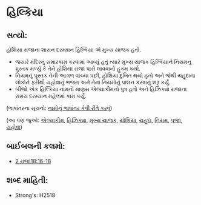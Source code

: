 # હિલ્કિયા 

## સત્યો: 

હોશિયા રાજાના શાસન દરમ્યાન હિલ્કિયા એ મુખ્ય યાજક હતો.

* જયારે મંદિરનું સમારકામ કરવામાં આવ્યું હતું ત્યારે મુખ્ય યાજક હિલ્કિયાને નિયમનુ પુસ્તક મળ્યું કે તેને હોશિયા રાજા પાસે લાવવાનો હુકમ કર્યો.
* નિયમનું પુસ્તક તેની આગળ વાંચ્યા પછી, હોશિયા દુખિત થયો હતો અને જેથી યહૂદાના લોકોને ફરીથી યહોવાનું ભજન અને તેના નિયમોનું પાલન કરવાનું શરૂ કર્યું.
* બીજો એક હિલ્કિયા નામનો માણસ એલ્યાકીમનો પુત્ર હતો અને હિઝિક્યા રાજાના સમય દરમ્યાન મહેલમાં કામ કર્યું.

(ભાષાંતરના સૂચનો: [નામોનું ભાષાંતર કેવી રીતે કરવું](rc://gu/ta/man/translate/translate-names))

(આ પણ જુઓ: [એલ્યાકીમ](../names/eliakim.md), [હિઝિક્યા](../names/hezekiah.md), [મુખ્ય યાજક](../kt/highpriest.md), [યોશિયા](../names/josiah.md), [યહૂદા](../names/kingdomofjudah.md), [નિયમ](../other/law.md), [પૂજા](../kt/worship.md), [યહોવા](../kt/yahweh.md))

## બાઈબલની કલમો: 

* [2 રાજા18:16-18](rc://gu/tn/help/2ki/18/16)

## શબ્દ માહિતી: 

* Strong's: H2518
